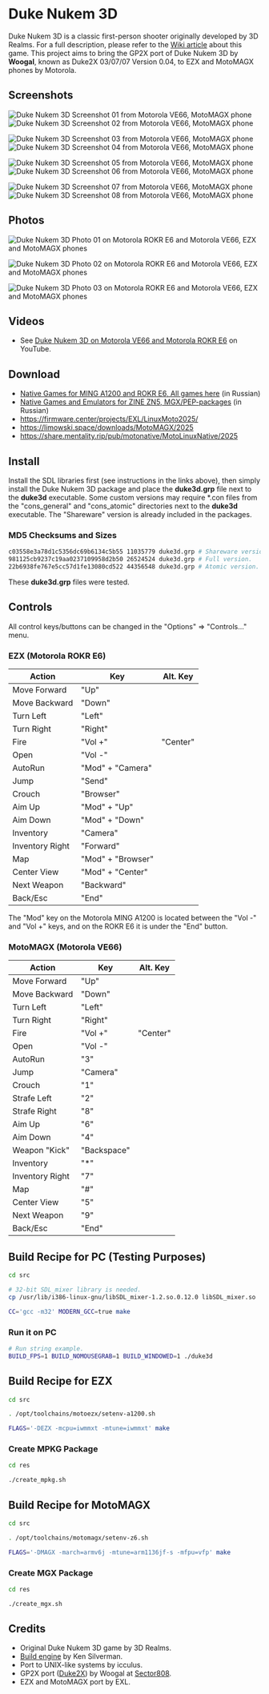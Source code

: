 Duke Nukem 3D
=============

Duke Nukem 3D is a classic first-person shooter originally developed by 3D Realms. For a full description, please refer to the [Wiki article](https://en.wikipedia.org/wiki/Duke_Nukem_3D) about this game. This project aims to bring the GP2X port of Duke Nukem 3D by **Woogal**, known as Duke2X 03/07/07 Version 0.04, to EZX and MotoMAGX phones by Motorola.

## Screenshots

![Duke Nukem 3D Screenshot 01 from Motorola VE66, MotoMAGX phone](pic/Duke_Nukem_3D_MotoMAGX_VE66_01.png) ![Duke Nukem 3D Screenshot 02 from Motorola VE66, MotoMAGX phone](pic/Duke_Nukem_3D_MotoMAGX_VE66_02.png) 

![Duke Nukem 3D Screenshot 03 from Motorola VE66, MotoMAGX phone](pic/Duke_Nukem_3D_MotoMAGX_VE66_03.png) ![Duke Nukem 3D Screenshot 04 from Motorola VE66, MotoMAGX phone](pic/Duke_Nukem_3D_MotoMAGX_VE66_04.png)

![Duke Nukem 3D Screenshot 05 from Motorola VE66, MotoMAGX phone](pic/Duke_Nukem_3D_MotoMAGX_VE66_05.png) ![Duke Nukem 3D Screenshot 06 from Motorola VE66, MotoMAGX phone](pic/Duke_Nukem_3D_MotoMAGX_VE66_06.png) 

![Duke Nukem 3D Screenshot 07 from Motorola VE66, MotoMAGX phone](pic/Duke_Nukem_3D_MotoMAGX_VE66_07.png) ![Duke Nukem 3D Screenshot 08 from Motorola VE66, MotoMAGX phone](pic/Duke_Nukem_3D_MotoMAGX_VE66_08.png)

## Photos

![Duke Nukem 3D Photo 01 on Motorola ROKR E6 and Motorola VE66, EZX and MotoMAGX phones](pic/Duke_Nukem_3D_EZX_E6_MotoMAGX_VE66_01.jpg)

![Duke Nukem 3D Photo 02 on Motorola ROKR E6 and Motorola VE66, EZX and MotoMAGX phones](pic/Duke_Nukem_3D_EZX_E6_MotoMAGX_VE66_02.jpg)

![Duke Nukem 3D Photo 03 on Motorola ROKR E6 and Motorola VE66, EZX and MotoMAGX phones](pic/Duke_Nukem_3D_EZX_E6_MotoMAGX_VE66_03.jpg)

## Videos

- See [Duke Nukem 3D on Motorola VE66 and Motorola ROKR E6](https://youtu.be/lpoxch6yz_s) on YouTube.

## Download

- [Native Games for MING A1200 and ROKR E6, All games here](https://forum.motofan.ru/index.php?showtopic=139322) (in Russian)
- [Native Games and Emulators for ZINE ZN5, MGX/PEP-packages](https://forum.motofan.ru/index.php?showtopic=170514) (in Russian)
- https://firmware.center/projects/EXL/LinuxMoto2025/
- https://limowski.space/downloads/MotoMAGX/2025
- https://share.mentality.rip/pub/motonative/MotoLinuxNative/2025

## Install

Install the SDL libraries first (see instructions in the links above), then simply install the Duke Nukem 3D package and place the **duke3d.grp** file next to the **duke3d** executable. Some custom versions may require \*.con files from the "cons_general" and "cons_atomic" directories next to the **duke3d** executable. The "Shareware" version is already included in the packages.

### MD5 Checksums and Sizes

```bash
c03558e3a78d1c5356dc69b6134c5b55 11035779 duke3d.grp # Shareware version.
981125cb9237c19aa0237109958d2b50 26524524 duke3d.grp # Full version.
22b6938fe767e5cc57d1fe13080cd522 44356548 duke3d.grp # Atomic version.
```

These **duke3d.grp** files were tested.

## Controls

All control keys/buttons can be changed in the "Options" => "Controls..." menu.

### EZX (Motorola ROKR E6)

| Action            | Key               | Alt. Key          |
|-------------------|-------------------|-------------------|
| Move Forward      | "Up"              |                   |
| Move Backward     | "Down"            |                   |
| Turn Left         | "Left"            |                   |
| Turn Right        | "Right"           |                   |
| Fire              | "Vol +"           | "Center"          |
| Open              | "Vol -"           |                   |
| AutoRun           | "Mod" + "Camera"  |                   |
| Jump              | "Send"            |                   |
| Crouch            | "Browser"         |                   |
| Aim Up            | "Mod" + "Up"      |                   |
| Aim Down          | "Mod" + "Down"    |                   |
| Inventory         | "Camera"          |                   |
| Inventory Right   | "Forward"         |                   |
| Map               | "Mod" + "Browser" |                   |
| Center View       | "Mod" + "Center"  |                   |
| Next Weapon       | "Backward"        |                   |
| Back/Esc          | "End"             |                   |

The "Mod" key on the Motorola MING A1200 is located between the "Vol -" and "Vol +" keys, and on the ROKR E6 it is under the "End" button.

### MotoMAGX (Motorola VE66)

| Action            | Key               | Alt. Key          |
|-------------------|-------------------|-------------------|
| Move Forward      | "Up"              |                   |
| Move Backward     | "Down"            |                   |
| Turn Left         | "Left"            |                   |
| Turn Right        | "Right"           |                   |
| Fire              | "Vol +"           | "Center"          |
| Open              | "Vol -"           |                   |
| AutoRun           | "3"               |                   |
| Jump              | "Camera"          |                   |
| Crouch            | "1"               |                   |
| Strafe Left       | "2"               |                   |
| Strafe Right      | "8"               |                   |
| Aim Up            | "6"               |                   |
| Aim Down          | "4"               |                   |
| Weapon "Kick"     | "Backspace"       |                   |
| Inventory         | "*"               |                   |
| Inventory Right   | "7"               |                   |
| Map               | "#"               |                   |
| Center View       | "5"               |                   |
| Next Weapon       | "9"               |                   |
| Back/Esc          | "End"             |                   |

## Build Recipe for PC (Testing Purposes)

```bash
cd src

# 32-bit SDL_mixer library is needed.
cp /usr/lib/i386-linux-gnu/libSDL_mixer-1.2.so.0.12.0 libSDL_mixer.so

CC='gcc -m32' MODERN_GCC=true make
```

### Run it on PC

```bash
# Run string example.
BUILD_FPS=1 BUILD_NOMOUSEGRAB=1 BUILD_WINDOWED=1 ./duke3d
```

## Build Recipe for EZX

```bash
cd src

. /opt/toolchains/motoezx/setenv-a1200.sh

FLAGS='-DEZX -mcpu=iwmmxt -mtune=iwmmxt' make
```

### Create MPKG Package

```bash
cd res

./create_mpkg.sh
```

## Build Recipe for MotoMAGX

```bash
cd src

. /opt/toolchains/motomagx/setenv-z6.sh

FLAGS='-DMAGX -march=armv6j -mtune=arm1136jf-s -mfpu=vfp' make
```

### Create MGX Package

```bash
cd res

./create_mgx.sh
```

## Credits

- Original Duke Nukem 3D game by 3D Realms.
- [Build engine](https://advsys.net/ken/build.htm) by Ken Silverman.
- Port to UNIX-like systems by icculus.
- GP2X port ([Duke2X](https://dl.openhandhelds.org/cgi-bin/gp2x.cgi?0,0,0,0,20,956)) by Woogal at [Sector808](http://www.sector808.org/gp2x/duke-nukem-3d-duke2x/).
- EZX and MotoMAGX port by EXL.
